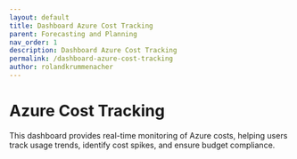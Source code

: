 ```yaml
---
layout: default
title: Dashboard Azure Cost Tracking 
parent: Forecasting and Planning
nav_order: 1
description: Dashboard Azure Cost Tracking  
permalink: /dashboard-azure-cost-tracking  
author: rolandkrummenacher  
---
```


# Azure Cost Tracking  

This dashboard provides real-time monitoring of Azure costs, helping users track usage trends, identify cost spikes, and ensure budget compliance.  
